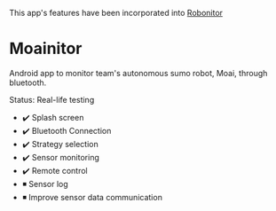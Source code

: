 This app's features have been incorporated into [Robonitor](https://github.com/ThundeRatz/Robonitor)

# Moainitor

Android app to monitor team's autonomous sumo robot, Moai, through bluetooth.

Status: Real-life testing

* :heavy_check_mark: Splash screen
* :heavy_check_mark: Bluetooth Connection
* :heavy_check_mark: Strategy selection
* :heavy_check_mark: Sensor monitoring
* :heavy_check_mark: Remote control
* :black_medium_small_square: Sensor log
* :black_medium_small_square: Improve sensor data communication

